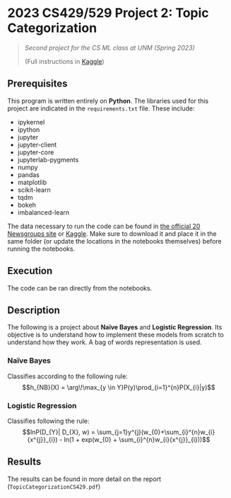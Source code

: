 # 2023 CS429/529 Project 2: Topic Categorization

> *Second project for the CS ML class at UNM (Spring 2023)*
> 
> (Full instructions in [Kaggle](https://www.kaggle.com/competitions/cs429529-project-2-topic-categorization))

## Prerequisites

This program is written entirely on **Python**. The libraries used for this project are indicated in the `requirements.txt` file. These include:
- ipykernel
- ipython
- jupyter
- jupyter-client
- jupyter-core
- jupyterlab-pygments
- numpy
- pandas
- matplotlib
- scikit-learn
- tqdm
- bokeh
- imbalanced-learn 

The data necessary to run the code can be found in [the official 20 Newsgroups site](http://qwone.com/~jason/20Newsgroups) or [Kaggle](https://www.kaggle.com/competitions/cs429529-project-2-topic-categorization/data). Make sure to download it and place it in the same folder (or update the locations in the notebooks themselves) before running the notebooks.

## Execution

The code can be ran directly from the notebooks.

## Description

The following is a project about **Naïve Bayes** and **Logistic Regression**. Its objective is to understand how to implement these models from scratch to understand how they work. A bag of words representation is used.

### Naïve Bayes

Classifies according to the following rule: $$h_{NB}(X) = \arg\!\max_{y \in Y}P(y)\prod_{i=1}^{n}P(X_{i}|y)$$

### Logistic Regression

Classifies following the rule:
$$lnP(D_{Y}| D_{X}, w) = \sum_{j=1}y^{j}(w_{0}+\sum_{i}^{n}w_{i}{x^{j}}_{i}) - ln(1 + exp(w_{0} + \sum_{i}^{n}w_{i}{x^{j}}_{i}))$$

## Results

The results can be found in more detail on the report (`TopicCategorizationCS429.pdf`)